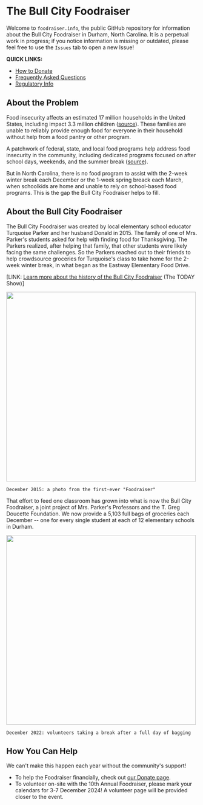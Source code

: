 # The Bull City Foodraiser

Welcome to `foodraiser.info`, the public GitHub repository for information about the Bull City Foodraiser in Durham, North Carolina. It is a perpetual work in progress; if you notice information is missing or outdated, please feel free to use the `Issues` tab to open a new Issue!

**QUICK LINKS:**
- [How to Donate](https://github.com/LawDevNull/BullCityFoodraiser/blob/main/DONATE.md)
- [Frequently Asked Questions](https://github.com/LawDevNull/BullCityFoodraiser/blob/main/FAQ.md)
- [Regulatory Info](https://github.com/LawDevNull/BullCityFoodraiser/blob/main/REGULATORY.md)

## About the Problem

Food insecurity affects an estimated 17 million households in the United States, including impact 3.3 million children ([source](https://www.ers.usda.gov/topics/food-nutrition-assistance/food-security-in-the-u-s/key-statistics-graphics/)). These families are unable to reliably provide enough food for everyone in their household without help from a food pantry or other program.

A patchwork of federal, state, and local food programs help address food insecurity in the community, including dedicated programs focused on after school days, weekends, and the summer break ([source](https://foodbankcenc.org/our-work/programs/childrens-programs/)).

But in North Carolina, there is no food program to assist with the 2-week winter break each December or the 1-week spring breack each March, when schoolkids are home and unable to rely on school-based food programs. This is the gap the Bull City Foodraiser helps to fill.

## About the Bull City Foodraiser

The Bull City Foodraiser was created by local elementary school educator Turquoise Parker and her husband Donald in 2015. The family of one of Mrs. Parker's students asked for help with finding food for Thanksgiving. The Parkers realized, after helping that family, that other students were likely facing the same challenges. So the Parkers reached out to their friends to help crowdsource groceries for Turquoise's class to take home for the 2-week winter break, in what began as the Eastway Elementary Food Drive.  

[LINK: [Learn more about the history of the Bull City Foodraiser](https://www.today.com/food/people/costco-bill-100k-teacher-wanted-help-students-rcna8736) (The TODAY Show)]

<img src="https://github.com/LawDevNull/BullCityFoodraiser/assets/58960990/992b529b-5a6b-46d1-8a04-2e08f6a2311f" width="500px" caption="A photo of the first Foodraiser, showing a file box labeled Eastway Elementary Food Drive, loaded with packages of ramen noodles and surrounded by cans of vegetables" />

`December 2015: a photo from the first-ever "Foodraiser"`

That effort to feed one classroom has grown into what is now the Bull City Foodraiser, a joint project of Mrs. Parker's Professors and the T. Greg Doucette Foundation. We now provide a 5,103 full bags of groceries each December -- one for every single student at each of 12 elementary schools in Durham.

<img src="https://github.com/LawDevNull/BullCityFoodraiser/assets/58960990/7cee3d73-c16d-42f0-9dae-c55fc3764251" width="500px" caption="Volunteers taking a break in front of several hundred packed bags of groceries in December 2022">

`December 2022: volunteers taking a break after a full day of bagging`

## How You Can Help

We can't make this happen each year without the community's support!

- To help the Foodraiser financially, check out [our Donate page](https://github.com/LawDevNull/BullCityFoodraiser/blob/main/DONATE.md).
- To volunteer on-site with the 10th Annual Foodraiser, please mark your calendars for 3-7 December 2024! A volunteer page will be provided closer to the event.